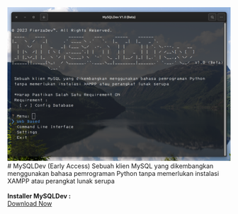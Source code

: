 <img src="Screenshot from 2024-04-01 18-19-12.png">
# MySQLDev (Early Access)
 Sebuah klien MySQL yang dikembangkan menggunakan bahasa pemrograman Python tanpa memerlukan instalasi XAMPP atau perangkat lunak serupa 
 <br><br>
 <b>Installer MySQLDev :</b>
 <br>
 <a href="https://github.com/fierza-dev/MySQLDev/raw/main/MySQLDev_(Early%20Access).zip" class="focus:outline-none text-white bg-purple-700 hover:bg-purple-800 focus:ring-4 focus:ring-purple-300 font-medium rounded-lg text-sm px-5 py-2.5 mb-2  dark:bg-purple-600 dark:hover:bg-purple-700 dark:focus:ring-purple-900">Download Now</a>
